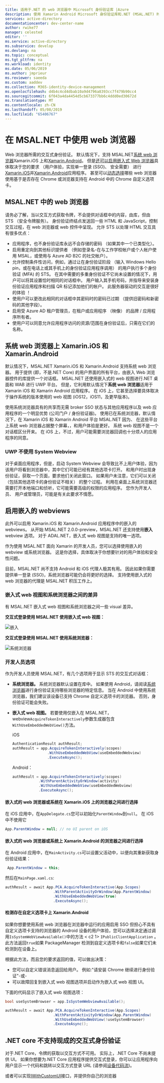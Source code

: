 ```yaml
---
title: 适用于.NET 的 web 浏览器中 Microsoft 身份验证库 |Azure
description: 使用 Xamarin Android Microsoft 身份验证库和.NET (MSAL.NET) 时，了解有关特定注意事项。
services: active-directory
documentationcenter: dev-center-name
author: rwike77
manager: celested
editor: ''
ms.service: active-directory
ms.subservice: develop
ms.devlang: na
ms.topic: conceptual
ms.tgt_pltfrm: na
ms.workload: identity
ms.date: 05/06/2019
ms.author: jmprieur
ms.reviewer: saeeda
ms.custom: aaddev
ms.collection: M365-identity-device-management
ms.openlocfilehash: d4b4c4cd4dbab10a9d4796a8393cc7f479b90cc4
ms.sourcegitcommit: 6f043a4da4454d5cb673377bb6c4ddd0ed30672d
ms.translationtype: MT
ms.contentlocale: zh-CN
ms.lasthandoff: 05/08/2019
ms.locfileid: "65406767"
---
```

# <a name="using-web-browsers-in-msalnet"></a>在 MSAL.NET 中使用 web 浏览器
Web 浏览器所需的交互式身份验证。 默认情况下，支持 MSAL.NET[系统 web 浏览器](#system-web-browser-on-xamarinios-and-xamarinandroid)Xamarin.iOS 上和[Xamarin.Android](https://github.com/AzureAD/microsoft-authentication-library-for-dotnet/wiki/system-browser)。 但是[还可以启用嵌入式 Web 浏览器](#enable-embedded-webviews)具体取决于您的要求 （用户体验，实现单一登录 (SSO)、 安全需要） 进行[Xamarin.iOS](#choosing-between-embedded-web-browser-or-system-browser-on-xamarinios)并[Xamarin.Android](#choosing-between-embedded-web-browser-or-system-browser-on-xamarinandroid)应用程序。 甚至可以[动态选择](#detecting-the-presence-of-custom-tabs-on-xamarinandroid)哪些 web 浏览器使用基于是否存在 Chrome 或浏览器支持在 Android 中的 Chrome 自定义选项卡。

## <a name="web-browsers-in-msalnet"></a>MSAL.NET 中的 web 浏览器

请务必了解，当以交互方式获取令牌，不会提供对话框中的内容，由库，但由 STS （安全令牌服务）。 身份验证终结点发送回一些 HTML 和 JavaScript，控制交互过程，在 web 浏览器或 web 控件中呈现。 允许 STS 以处理 HTML 交互具有很多优点：

- 应用程序，也不身份验证库永远不会存储的密码 （如果其中一个已类型化）。
- 启用重定向到其他标识提供者 （例如登录名-在与工作学校帐户或个人帐户使用 MSAL，或使用与 Azure AD B2C 的社交帐户）。
- 允许控制条件性访问，例如，通过让在身份验证阶段 （输入 Windows Hello pin，或在电话上或其手机上的身份验证应用程序调用） 的用户执行多个身份验证 (MFA) 的 STS。 在其中需要的多重身份验证不它尚未设置的情况下，用户可以将其设置恰时相同的对话框中。  用户输入其手机号码，并指导来安装身份验证应用程序和扫描 QR 标记添加他们的帐户。 此服务器驱动的交互是很好的体验 ！
- 使用户可以更改此相同的对话框中其密码时的密码已过期 （提供旧密码和新密码的其他字段）。
- 启用受 Azure AD 租户管理员，在租户或应用程序 （映像） 的品牌 / 应用程序所有者。
- 使用户可以同意允许应用程序访问的资源/范围在身份验证后，只需在它们的名称。

## <a name="system-web-browser-on-xamarinios-and-xamarinandroid"></a>系统 web 浏览器上 Xamarin.iOS 和 Xamarin.Android

默认情况下，MSAL.NET Xamarin.iOS 和 Xamarin.Android 支持系统 web 浏览器。 用于提供 (即，不是.NET Core) 的用户界面的所有平台，由嵌入 Web 浏览器控件的库提供一个对话框。 MSAL.NET 还使用嵌入式的 web 视图进行.NET 桌面和 WAB 进行 UWP 平台。 但是，它利用默认情况下**系统 web 浏览器**适用于 Xamarin iOS 和 Xamarin Android 应用程序。 在 iOS 上，它甚至选择要具体取决于操作系统的版本使用的 web 视图 (iOS12，iOS11，及更早版本)。

使用系统浏览器具有的共享而无需 broker SSO 状态与其他应用程序以及 web 应用程序的一个明显优势 (公司门户 / 身份验证器)。 使用已在系统浏览器，默认情况下，在 Xamarin iOS 和 Xamarin Android 平台 MSAL.NET 因为、 在这些平台上系统 web 浏览器占据整个屏幕，，和用户体验是更好。 系统 web 视图不是一个对话框区分开来。 在 iOS 上，不过，用户可能需要浏览器回调也十分烦人的应用程序的同意。

### <a name="uwp-does-not-use-the-system-webview"></a>UWP 不使用 System Webview

对于桌面应用程序，但是，启动 System Webview 会导致比不上用户体验，因为该用户将看到浏览器中，其中它们可能已经有其他选项卡打开。 和用户时出现身份验证，获取一个页面，要求他们关闭此窗口。 如果用户未注意，它们可以关闭 （包括其他选项卡的身份验证不相关） 的整个过程。 利用在桌面上系统浏览器还需要打开本地端口和侦听，它可能需要高级的权限的应用程序。 您作为开发人员、 用户或管理员，可能是有关此要求不情愿。

## <a name="enable-embedded-webviews"></a>启用嵌入的 webviews 
此外可以启用 Xamarin.iOS 和 Xamarin.Android 应用程序中的嵌入的 webviews。 从开始 MSAL.NET 2.0.0-preview，MSAL.NET 还支持使用**嵌入**webview 选项。 对于 ADAL.NET，嵌入式 web 视图是支持的唯一选项。

作为使用 MSAL.NET 面向 Xamarin 的开发人员，您可以选择使用嵌入的 webview 或系统浏览器。 这是你选择，具体取决于你想要针对的用户体验和安全性问题。

目前，MSAL.NET 尚不支持 Android 和 iOS 代理人极其有用。 因此如果你需要提供单一登录 (SSO)，系统浏览器可能仍会将更好的选择。 支持使用嵌入式的 web 浏览器的代理是 MSAL.NET 积压工作上。

### <a name="differences-between-embedded-webview-and-system-browser"></a>嵌入式 web 视图和系统浏览器之间的差异 
有 MSAL.NET 嵌入式 web 视图和系统浏览器之间一些 visual 差异。

**交互式登录使用 MSAL.NET 使用嵌入式 web 视图：**

![嵌入](media/msal-net-web-browsers/embedded-webview.png)

**交互式登录使用 MSAL.NET 使用系统浏览器：**

![系统浏览器](media/msal-net-web-browsers/system-browser.png)

### <a name="developer-options"></a>开发人员选项

作为开发人员使用 MSAL.NET，有几个选项用于显示 STS 的交互式对话框：

- **系统浏览器。** 系统浏览器默认设置在库中。 如果使用 Android，请阅读[系统浏览器](msal-net-system-browser-android-considerations.md)进行身份验证支持哪些浏览器的特定信息。 当在 Android 中使用系统浏览器，我们建议该设备已支持 Chrome 自定义选项卡的浏览器。  否则，身份验证可能会失败。
- **嵌入式 web 视图。** 若要使用仅嵌入在 MSAL.NET，webview`AcquireTokenInteractively`参数生成器包含`WithUseEmbeddedWebView()`方法。

    iOS

    ```csharp
    AuthenticationResult authResult;
    authResult = app.AcquireTokenInteractively(scopes)
                    .WithUseEmbeddedWebView(useEmbeddedWebview)
                    .ExecuteAsync();
    ```

    Android：

    ```csharp
    authResult = app.AcquireTokenInteractively(scopes)
                .WithParentActivityOrWindow(activity)
                .WithUseEmbeddedWebView(useEmbeddedWebview)
                .ExecuteAsync();
    ```

#### <a name="choosing-between-embedded-web-browser-or-system-browser-on-xamarinios"></a>嵌入式的 web 浏览器或系统在 Xamarin.iOS 上的浏览器之间进行选择

在 iOS 应用中，在`AppDelegate.cs`您可以初始化`ParentWindow`到`null`。 在 iOS 中不使用它

```csharp
App.ParentWindow = null; // no UI parent on iOS
```

#### <a name="choosing-between-embedded-web-browser-or-system-browser-on-xamarinandroid"></a>嵌入式的 web 浏览器或系统上 Xamarin.Android 的浏览器之间进行选择

在 Android 应用中，在`MainActivity.cs`可以设置父活动中，以便向其重新获取身份验证结果：

```csharp
 App.ParentWindow = this;
```

然后在`MainPage.xaml.cs`:

```csharp
authResult = await App.PCA.AcquireTokenInteractive(App.Scopes)
                      .WithParentActivityOrWindow(App.ParentWindow)
                      .WithUseEmbeddedWebView(true)
                      .ExecuteAsync();
```

#### <a name="detecting-the-presence-of-custom-tabs-on-xamarinandroid"></a>检测存在自定义选项卡上 Xamarin.Android

如果你想要使用系统 web 浏览器在浏览器中运行的应用启用 SSO 但担心不具有自定义选项卡支持的浏览器的 Android 设备的用户体验，您可以选择决定通过调用`IsSystemWebViewAvailable()`中的方法 < c2 1> `IPublicClientApplication` 。 此方法返回`true`如果 PackageManager 检测到自定义选项卡和`false`如果它们未检测到在设备上。

根据此方法，而且您的要求返回的值，可以做出决策：

- 您可以自定义错误消息返回给用户。 例如:"请安装 Chrome 继续进行身份验证"-或-
- 可以故障回复到嵌入式 web 视图选项并启动作为嵌入式 web 视图 UI。

下面的代码显示了嵌入式 web 视图选项：

```csharp
bool useSystemBrowser = app.IsSystemWebviewAvailable();

authResult = await App.PCA.AcquireTokenInteractive(App.Scopes)
                      .WithParentActivityOrWindow(App.ParentWindow)
                      .WithUseEmbeddedWebView(!useSystemBrowser)
                      .ExecuteAsync();
```

## <a name="net-core-does-not-support-interactive-authentication-out-of-the-box"></a>.NET core 不支持现成的交互式身份验证

对于.NET Core，令牌的获取以交互方式不可用。 实际上，.NET Core 不尚未提供 UI。 如果你想要为.NET Core 应用程序提供交互式登录，你可以让应用程序向用户显示一个代码和跳转以交互方式登录 URL (请参阅[设备代码流](msal-authentication-flows.md#device-code))。

或者可以实现[IWithCustomUI](scenario-desktop-acquire-token.md#withcustomwebui)接口，并提供你自己的浏览器